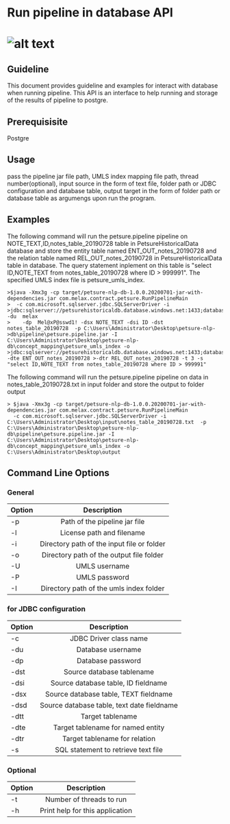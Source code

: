 # Run pipeline in database API
# ![alt text](https://user-images.githubusercontent.com/31905713/62812961-de2c0680-bacd-11e9-943a-0e5c45ddf33b.png "Logo Title Text 1")

 
## Guideline
This document provides guideline and examples for interact with database when running pipeline. This API is an interface to help running and storage of the results of pipeline to postgre.
## Prerequisisite
Postgre

## Usage
pass the pipeline jar file path, UMLS index mapping file path, thread number(optional), input source in the form of text file, folder path or JDBC configuration and database table, output target in the form of folder path or database table as argumengs upon run the program.

## Examples
The following command will run the petsure.pipeline pipeline on NOTE_TEXT,ID,notes_table_20190728 table in PetsureHistoricalData database and store the entity table named ENT_OUT_notes_20190728 and the relation table named REL_OUT_notes_20190728 in PetsureHistoricalData table in database. The query statement inplement on this table is "select ID,NOTE_TEXT from notes_table_20190728 where ID > 999991". The specified UMLS index file is petsure_umls_index.
```
>$java -Xmx3g -cp target/petsure-nlp-db-1.0.0.20200701-jar-with-dependencies.jar com.melax.contract.petsure.RunPipelineMain
>  -c com.microsoft.sqlserver.jdbc.SQLServerDriver -i >jdbc:sqlserver://petsurehistoricaldb.database.windows.net:1433;databaseName=PetsureHistoricalData   -du  melax
>    -dp  Mel@xP@sswd1! -dsx NOTE_TEXT -dsi ID -dst notes_table_20190728  -p C:\Users\Administrator\Desktop\petsure-nlp->db\pipeline\petsure.pipeline.jar -I C:\Users\Administrator\Desktop\petsure-nlp-db\concept_mapping\petsure_umls_index -o >jdbc:sqlserver://petsurehistoricaldb.database.windows.net:1433;databaseName=PetsureHistoricalData -dte ENT_OUT_notes_20190728 >-dtr REL_OUT_notes_20190728 -t 3 -s "select ID,NOTE_TEXT from notes_table_20190728 where ID > 999991"

```

The following command will run the petsure.pipeline pipeline on data in notes_table_20190728.txt in input folder and store the output to folder output
```
> $java -Xmx3g -cp target/petsure-nlp-db-1.0.0.20200701-jar-with-dependencies.jar com.melax.contract.petsure.RunPipelineMain
  -c com.microsoft.sqlserver.jdbc.SQLServerDriver -i C:\Users\Administrator\Desktop\input\notes_table_20190728.txt  -p C:\Users\Administrator\Desktop\petsure-nlp-db\pipeline\petsure.pipeline.jar -I C:\Users\Administrator\Desktop\petsure-nlp-db\concept_mapping\petsure_umls_index -o C:\Users\Administrator\Desktop\output
```    
  ## Command Line Options
### General
| Option        | Description           | 
| ------------- |:-------------:|
| -p            | Path of the pipeline jar file | 
| -l            | License path and filename      |  
| -i            | Directory path of the input file or folder  |   
| -o            | Directory path of the output file folder|
| -U            | UMLS username|
| -P            |UMLS password|
| -I            |Directory path of the umls index folder|

### for JDBC configuration 
| Option        | Description           | 
| ------------- |:-------------:|
| -c            | JDBC Driver class name | 
| -du            | Database username      |  
| -dp            | Database password  |   
| -dst           | Source database tablename|
| -dsi            | Source database table, ID fieldname|
| -dsx            |Source database table, TEXT fieldname|
| -dsd            |Source database table, text date fieldname|
| -dtt            |Target tablename|
|-dte             |Target tablename for named entity|
|-dtr             |Target tablename for relation      |
|-s               |SQL statement to retrieve text file|

### Optional
|Option|Description|
| ------------- |:-------------:|
|-t|Number of threads to run|
|-h| Print help for this application|
  

